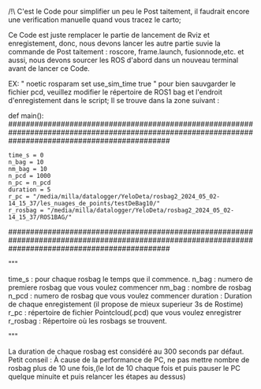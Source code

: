 /!\ C'est le Code pour simplifier un peu le Post taitement, il faudrait encore une verification manuelle quand vous tracez le carto;

Ce Code est juste remplacer le partie de lancement de Rviz et enregistement, donc, nous devons lancer les autre partie suvie la commande de Post taitement : roscore, frame.launch, fusionnode,etc.
et aussi, nous devons sourcer les  ROS d'abord dans un nouveau terminal avant de lancer ce Code.

EX:
"
noetic
rosparam set use_sim_time true
"
pour bien sauvgarder le fichier pcd, veuillez modifier le répertoire de ROS1 bag et l'endroit d'enregistement dans le script; Il se trouve dans la zone suivant :


def main():
#####################################################################################################################################################

    time_s = 0
    n_bag = 10
    nm_bag = 10
    n_pcd = 1000
    n_pc = n_pcd
    duration = 5
    r_pc = "/media/milla/datalogger/YeloDeta/rosbag2_2024_05_02-14_15_37/les_nuages_de_points/testDeBag10/"
    r_rosbag = "/media/milla/datalogger/YeloDeta/rosbag2_2024_05_02-14_15_37/ROS1BAG/"


#####################################################################################################################################################



"""

time_s :    pour chaque rosbag le temps que il commence.
n_bag :     numero de premiere rosbag que vous voulez commencer
nm_bag :    nombre de rosbag
n_pcd :     numero de rosbag que vous voulez commencer
duration :  Duration de chaque enregistement (il propose de mieux superieur 3s de Rostime)
r_pc :      répertoire de fichier Pointcloud(.pcd) que vous voulez enregistrer
r_rosbag :  Répertoire où les rosbags se trouvent. 


"""

La duration de chaque rosbag est considéré au 300 seconds par défaut.
Petit conseil : À cause de la performance de PC, ne pas mettre nombre de rosbag plus de 10 une fois,(le lot de 10 chaque fois et puis pauser le PC quelque minuite et puis relancer les étapes au dessus)